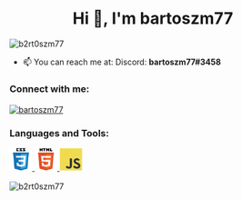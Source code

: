 <h1 align="center">Hi 👋, I'm bartoszm77</h1>
<p align="left"> <img src="https://komarev.com/ghpvc/?username=b2rt0szm77&label=Profile%20views&color=0e75b6&style=flat" alt="b2rt0szm77" /> </p>

- 📫 You can reach me at: 
Discord: **bartoszm77#3458**

<h3 align="left">Connect with me:</h3>
<p align="left">
<a href="https://www.youtube.com/c/bartoszm77" target="blank"><img align="center" src="https://raw.githubusercontent.com/rahuldkjain/github-profile-readme-generator/master/src/images/icons/Social/youtube.svg" alt="bartoszm77" height="30" width="40" /></a>
</p>

<h3 align="left">Languages and Tools:</h3>
<p align="left"> <a href="https://www.w3schools.com/css/" target="_blank" rel="noreferrer"> <img src="https://raw.githubusercontent.com/devicons/devicon/master/icons/css3/css3-original-wordmark.svg" alt="css3" width="40" height="40"/> </a> <a href="https://www.w3.org/html/" target="_blank" rel="noreferrer"> <img src="https://raw.githubusercontent.com/devicons/devicon/master/icons/html5/html5-original-wordmark.svg" alt="html5" width="40" height="40"/> </a> <a href="https://developer.mozilla.org/en-US/docs/Web/JavaScript" target="_blank" rel="noreferrer"> <img src="https://raw.githubusercontent.com/devicons/devicon/master/icons/javascript/javascript-original.svg" alt="javascript" width="40" height="40"/> </a> </p>

<p><img align="center" src="https://github-readme-streak-stats.herokuapp.com/?user=b2rt0szm77&" alt="b2rt0szm77" /></p>


